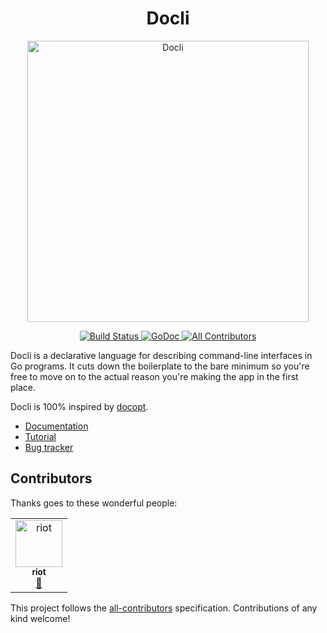 <div align="center">
  <h1>Docli</h1>
  <img alt="Docli" src="https://i.imgur.com/Z1GkZxR.png" width="450">
  <p>
    <a href="https://travis-ci.org/celicoo/docli">
      <img alt="Build Status" src="https://travis-ci.org/celicoo/docli.svg?branch=master">
    </a>
    <a href="https://godoc.org/github.com/celicoo/docli">
      <img alt="GoDoc" src="https://godoc.org/github.com/celicoo/docli?status.svg">
    </a>
    <a href="#contributors">
      <img alt="All Contributors" src="https://img.shields.io/badge/all_contributors-1-orange.svg">
    </a>
  </p>
</div>

Docli is a declarative language for describing command-line interfaces in Go programs. It cuts down the boilerplate to the bare minimum so you're free to move on to the actual reason you're making the app in the first place.

Docli is 100% inspired by [docopt](https://github.com/docopt/docopt.go).

- [Documentation](https://docli.dev)
- [Tutorial](https://docli.dev/docs/tutorial)
- [Bug tracker](https://github.com/celicoo/docli/issues)

## Contributors

Thanks goes to these wonderful people:

<!-- ALL-CONTRIBUTORS-LIST:START - Do not remove or modify this section -->
<!-- prettier-ignore -->
<table><tr><td align="center"><a href="https://github.com/ri0t"><img src="https://avatars0.githubusercontent.com/u/1938065?v=4" width="75px;" alt="riot"/><br /><sub><b>riot</b></sub></a><br /><a href="https://github.com/celicoo/docli/commits?author=ri0t" title="Documentation">📖</a></td></tr></table>

<!-- ALL-CONTRIBUTORS-LIST:END -->

This project follows the [all-contributors](https://github.com/all-contributors/all-contributors) specification. Contributions of any kind welcome!
